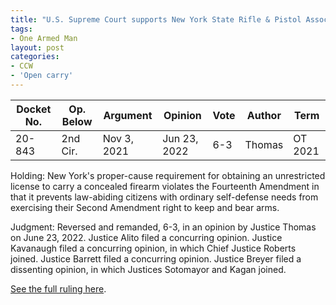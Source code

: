 ```yaml
---
title: "U.S. Supreme Court supports New York State Rifle & Pistol Association Inc. v. Bruen"
tags:
- One Armed Man
layout: post
categories:
- CCW
- 'Open carry'
---
```


| Docket No. | Op. Below | Argument | Opinion | Vote | Author | Term |
|---|---|---|---|---|---|---|
| 20-843 | 2nd Cir. | Nov 3, 2021 | Jun 23, 2022 | 6-3 | Thomas | OT 2021 |

Holding: New York's proper-cause requirement for obtaining an unrestricted license to carry a concealed firearm violates the Fourteenth Amendment in that it prevents law-abiding citizens with ordinary self-defense needs from exercising their Second Amendment right to keep and bear arms.

Judgment: Reversed and remanded, 6-3, in an opinion by Justice Thomas on June 23, 2022. Justice Alito filed a concurring opinion. Justice Kavanaugh filed a concurring opinion, in which Chief Justice Roberts joined. Justice Barrett filed a concurring opinion. Justice Breyer filed a dissenting opinion, in which Justices Sotomayor and Kagan joined.

[See the full ruling here](https://www.trigger-treat.com/20220623-nysrpa-v-bruen/).
